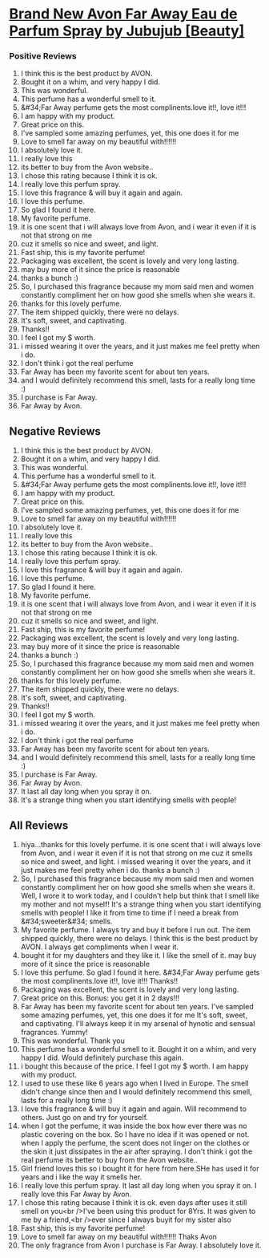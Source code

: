 # [Brand New Avon Far Away Eau de Parfum Spray by Jubujub [Beauty]](https://products.checkmycream.com/products/Brand-New-Avon-Far-Away-Eau-de-Parfum-Spray-by-Jubujub-Beauty.html)

### Positive Reviews

<ol>
      <li>I think this is the best product by AVON.  </li>
      <li>Bought it on a whim, and very happy I did.  </li>
      <li>This was wonderful.</li>
      <li>This perfume has a wonderful smell to it.  </li>
      <li>&amp;#34;Far Away perfume gets the most complinents.love it!!, love it!!!</li>
      <li>I am happy with my product.</li>
      <li>Great price on this.  </li>
      <li>I&#x27;ve sampled some amazing perfumes, yet, this one does it for me    </li>
      <li>Love to smell far away on my beautiful with!!!!!!</li>
      <li>I absolutely love it.</li>
      <li>I really love this</li>
      <li>its better to buy from the Avon website..</li>
      <li>I chose this rating because I think it is ok.</li>
      <li>I really love this perfum spray.</li>
      <li>I love this fragrance &amp; will buy it again and again.</li>
      <li>I love this perfume.</li>
      <li>So glad I found it here.</li>
      <li>My favorite perfume.  </li>
      <li>it is one scent that i will always love from Avon, and i wear it even if it is not that strong on me</li>
      <li>cuz it smells so nice and sweet, and light.  </li>
      <li>Fast ship, this is my favorite perfume!</li>
      <li>Packaging was excellent, the scent is lovely and very long lasting.</li>
      <li>may buy more of it since the price is reasonable</li>
      <li>thanks a bunch :)</li>
      <li>So, I purchased this fragrance because my mom said men and women constantly compliment her on how good she smells when she wears it.  </li>
      <li>thanks for this lovely perfume.  </li>
      <li>The item shipped quickly, there were no delays.  </li>
      <li>It&#x27;s soft, sweet, and captivating.</li>
      <li>Thanks!!</li>
      <li>I feel I got my $ worth.</li>
      <li>i missed wearing it over the years, and it just makes me feel pretty when i do.  </li>
      <li>I don&#x27;t think i got the real perfume</li>
      <li>Far Away has been my favorite scent for about ten years.</li>
      <li>and I would definitely recommend this smell, lasts for a really long time :)</li>
      <li>I purchase is Far Away.</li>
      <li>Far Away by Avon.</li>
</ol>


<h2>Negative Reviews</h2>
<ol>
<li> I think this is the best product by AVON.  </li>
<li> Bought it on a whim, and very happy I did.  </li>
<li> This was wonderful.</li>
<li> This perfume has a wonderful smell to it.  </li>
<li> &amp;#34;Far Away perfume gets the most complinents.love it!!, love it!!!</li>
<li> I am happy with my product.</li>
<li> Great price on this.  </li>
<li> I&#x27;ve sampled some amazing perfumes, yet, this one does it for me    </li>
<li> Love to smell far away on my beautiful with!!!!!!</li>
<li> I absolutely love it.</li>
<li> I really love this</li>
<li> its better to buy from the Avon website..</li>
<li> I chose this rating because I think it is ok.</li>
<li> I really love this perfum spray.</li>
<li> I love this fragrance &amp; will buy it again and again.</li>
<li> I love this perfume.</li>
<li> So glad I found it here.</li>
<li> My favorite perfume.  </li>
<li> it is one scent that i will always love from Avon, and i wear it even if it is not that strong on me</li>
<li> cuz it smells so nice and sweet, and light.  </li>
<li> Fast ship, this is my favorite perfume!</li>
<li> Packaging was excellent, the scent is lovely and very long lasting.</li>
<li> may buy more of it since the price is reasonable</li>
<li> thanks a bunch :)</li>
<li> So, I purchased this fragrance because my mom said men and women constantly compliment her on how good she smells when she wears it.  </li>
<li> thanks for this lovely perfume.  </li>
<li> The item shipped quickly, there were no delays.  </li>
<li> It&#x27;s soft, sweet, and captivating.</li>
<li> Thanks!!</li>
<li> I feel I got my $ worth.</li>
<li> i missed wearing it over the years, and it just makes me feel pretty when i do.  </li>
<li> I don&#x27;t think i got the real perfume</li>
<li> Far Away has been my favorite scent for about ten years.</li>
<li> and I would definitely recommend this smell, lasts for a really long time :)</li>
<li> I purchase is Far Away.</li>
<li> Far Away by Avon.</li>
<li> It last all day long when you spray it on.</li>
<li> It&#x27;s a strange thing when you start identifying smells with people!  </li>
</ol>

<h2>All Reviews</h2>

<ol>
    <li> hiya...thanks for this lovely perfume.  it is one scent that i will always love from Avon, and i wear it even if it is not that strong on me cuz it smells so nice and sweet, and light.  i missed wearing it over the years, and it just makes me feel pretty when i do.  thanks a bunch :)</li>
    <li> So, I purchased this fragrance because my mom said men and women constantly compliment her on how good she smells when she wears it.  Well, I wore it to work today, and I couldn&#x27;t help but think that I smell like my mother and not myself!  It&#x27;s a strange thing when you start identifying smells with people!  I like it from time to time if I need a break from &amp;#34;sweeter&amp;#34; smells.</li>
    <li> My favorite perfume.  I always try and buy it before I run out.  The item shipped quickly, there were no delays.  I think this is the best product by AVON.  I always get compliments when I wear it.</li>
    <li> bought it for my daughters and they like it. I like the smell of it. may buy more of it since the price is reasonable</li>
    <li> I love this perfume. So glad I found it here. &amp;#34;Far Away perfume gets the most complinents.love it!!, love it!!! Thanks!!</li>
    <li> Packaging was excellent, the scent is lovely and very long lasting.</li>
    <li> Great price on this.  Bonus:  you get it in 2 days!!!</li>
    <li> Far Away has been my favorite scent for about ten years. I&#x27;ve sampled some amazing perfumes, yet, this one does it for me    It&#x27;s soft, sweet, and captivating. I&#x27;ll always keep it in my arsenal of hynotic and sensual fragrances. Yummy!</li>
    <li> This was wonderful. Thank you</li>
    <li> This perfume has a wonderful smell to it.  Bought it on a whim, and very happy I did.  Would definitely purchase this again.</li>
    <li> i bought this because of the price. I feel I got my $ worth. I am happy with my product.</li>
    <li> I used to use these like 6 years ago when I lived in Europe. The smell didn&#x27;t change since then and I would definitely recommend this smell, lasts for a really long time :)</li>
    <li> I love this fragrance &amp; will buy it again and again. Will recommend to others. Just go on and try for yourself.</li>
    <li> when I got the perfume, it was inside the box how ever there was no plastic covering on the box. So I have no idea if it was opened or not. when I apply the perfume, the scent does not linger on the clothes or the skin it just dissipates in the air after spraying. I don&#x27;t think i got the real perfume its better to buy from the Avon website..</li>
    <li> Girl friend loves this so i bought it for here from here.SHe has used it for years and i like the way it smells her.</li>
    <li> I really love this perfum spray. It last all day long when you spray it on. I really love this Far Away by Avon.</li>
    <li> I chose this rating because I think it is ok. even days after uses it still smell on you&lt;br /&gt;I&#x27;ve been using this product for 8Yrs. It was given to me by a friend,&lt;br /&gt;ever since I always buyit for my sister also</li>
    <li> Fast ship, this is my favorite perfume!</li>
    <li> Love to smell far away on my beautiful with!!!!!! Thaks Avon</li>
    <li> The only fragrance from Avon I purchase is Far Away. I absolutely love it.</li>
</ol>




